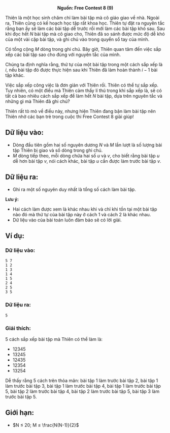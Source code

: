 **<center>Nguồn: Free Contest 8 (9)</center>**

Thiên là một học sinh chăm chỉ làm bài tập mà cô giáo giao về nhà. Ngoài ra, Thiên cũng có kế hoạch học tập rất khoa học. Thiên tự đặt ra nguyên tắc rằng bạn ấy sẽ làm các bài tập dễ trước rồi mới làm các bài tập khó sau. Sau khi đọc hết $N$ bài tập mà cô giao cho, Thiên đã so sánh được mức độ dễ khó của một vài cặp bài tập, và ghi chú vào trong quyển sổ tay của mình.

Có tổng cộng $M$ dòng trong ghi chú. Bây giờ, Thiên quan tâm đến việc sắp xếp các bài tập sao cho đúng với nguyên tắc của mình.

Chúng ta định nghĩa rằng, thứ tự của một bài tập trong một cách sắp xếp là $i$, nếu bài tập đó được thực hiện sau khi Thiên đã làm hoàn thành $i -1$ bài tập khác.

Việc sắp xếp công việc là đơn giản với Thiên rồi. Thiên có thể tự sắp xếp. Tuy nhiên, có một điều mà Thiên cảm thấy lí thú trong khi sắp xếp là, sẽ có tất cả bao nhiêu cách sắp xếp để làm hết $N$ bài tập, dựa trên nguyên tắc và những gì mà Thiên đã ghi chú?

Thiên rất tò mò về điều này, nhưng hiện Thiên đang bận làm bài tập nên Thiên nhờ các bạn trẻ trong cuộc thi Free Contest $8$ giải giúp!

## Dữ liệu vào:
- Dòng đầu tiên gồm hai số nguyên dương $N$ và $M$ lần lượt là số lượng bài tập Thiên bị giao và số dòng trong ghi chú.
- $M$ dòng tiếp theo, mỗi dòng chứa hai số $u$ và $v$, cho biết rằng bài tập $u$ dễ hơn bài tập $v$, nói cách khác, bài tập $u$ cần được làm trước bài tập $v$.

## Dữ liệu ra:
- Ghi ra một số nguyên duy nhất là tổng số cách làm bài tập.

**Lưu ý:**
- Hai cách làm được xem là khác nhau khi và chỉ khi tồn tại một bài tập nào đó mà thứ tự của bài tập này ở cách $1$ và cách $2$ là khác nhau.
- Dữ liệu vào của bài toán luôn đảm bảo sẽ có lời giải.

## Ví dụ:
### Dữ liệu vào:
```
5 7
1 2
1 3
1 4
1 5
2 4
2 5
3 5
```

### Dữ liệu ra:
```
5
```

### Giải thích:
$5$ cách sắp xếp bài tập mà Thiên có thể làm là:
- $1 2 3 4 5$
- $1 3 2 4 5$
- $1 2 4 3 5$
- $1 2 3 5 4$
- $1 3 2 5 4$

Dễ thấy rằng $5$ cách trên thỏa mãn: bài tập $1$ làm trước bài tập $2$, bài tập $1$ làm trước bài tập $3$, bài tập $1$ làm trước bài tập $4$, bài tập $1$ làm trước bài tập $5$, bài tập $2$ làm trước bài tập $4$, bài tập $2$ làm trước bài tập $5$, bài tập $3$ làm trước bài tập $5$.

## Giới hạn:
- $N ≤ 20; M ≤ \frac{N(N-1)}{2}$